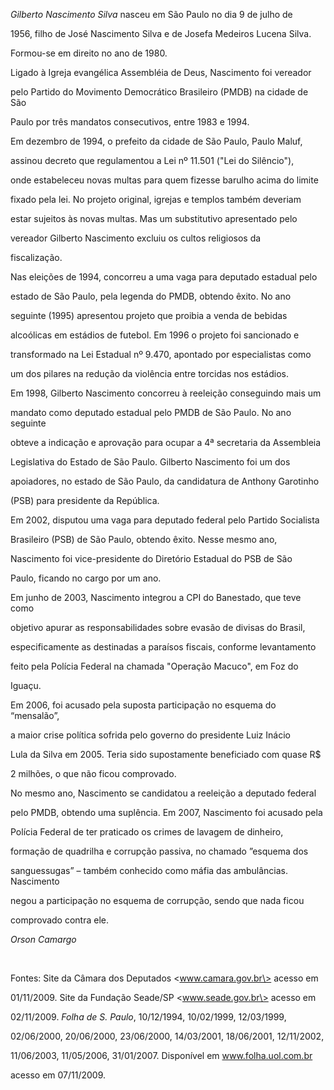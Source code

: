 

*Gilberto Nascimento Silva* nasceu em São Paulo no dia 9 de julho de

1956, filho de José Nascimento Silva e de Josefa Medeiros Lucena Silva.



Formou-se em direito no ano de 1980.



Ligado à Igreja evangélica Assembléia de Deus, Nascimento foi vereador

pelo Partido do Movimento Democrático Brasileiro (PMDB) na cidade de São

Paulo por três mandatos consecutivos, entre 1983 e 1994.



Em dezembro de 1994, o prefeito da cidade de São Paulo, Paulo Maluf,

assinou decreto que regulamentou a Lei nº 11.501 ("Lei do Silêncio"),

onde estabeleceu novas multas para quem fizesse barulho acima do limite

fixado pela lei. No projeto original, igrejas e templos também deveriam

estar sujeitos às novas multas. Mas um substitutivo apresentado pelo

vereador Gilberto Nascimento excluiu os cultos religiosos da

fiscalização.



Nas eleições de 1994, concorreu a uma vaga para deputado estadual pelo

estado de São Paulo, pela legenda do PMDB, obtendo êxito. No ano

seguinte (1995) apresentou projeto que proibia a venda de bebidas

alcoólicas em estádios de futebol. Em 1996 o projeto foi sancionado e

transformado na Lei Estadual nº 9.470, apontado por especialistas como

um dos pilares na redução da violência entre torcidas nos estádios.



Em 1998, Gilberto Nascimento concorreu à reeleição conseguindo mais um

mandato como deputado estadual pelo PMDB de São Paulo. No ano seguinte

obteve a indicação e aprovação para ocupar a 4ª secretaria da Assembleia

Legislativa do Estado de São Paulo. Gilberto Nascimento foi um dos

apoiadores, no estado de São Paulo, da candidatura de Anthony Garotinho

(PSB) para presidente da República.



Em 2002, disputou uma vaga para deputado federal pelo Partido Socialista

Brasileiro (PSB) de São Paulo, obtendo êxito. Nesse mesmo ano,

Nascimento foi vice-presidente do Diretório Estadual do PSB de São

Paulo, ficando no cargo por um ano.



Em junho de 2003, Nascimento integrou a CPI do Banestado, que teve como

objetivo apurar as responsabilidades sobre evasão de divisas do Brasil,

especificamente as destinadas a paraísos fiscais, conforme levantamento

feito pela Polícia Federal na chamada "Operação Macuco", em Foz do

Iguaçu.



Em 2006, foi acusado pela suposta participação no esquema do “mensalão”,

a maior crise política sofrida pelo governo do presidente Luiz Inácio

Lula da Silva em 2005. Teria sido supostamente beneficiado com quase R\$

2 milhões, o que não ficou comprovado.



No mesmo ano, Nascimento se candidatou a reeleição a deputado federal

pelo PMDB, obtendo uma suplência. Em 2007, Nascimento foi acusado pela

Polícia Federal de ter praticado os crimes de lavagem de dinheiro,

formação de quadrilha e corrupção passiva, no chamado ”esquema dos

sanguessugas” – também conhecido como máfia das ambulâncias. Nascimento

negou a participação no esquema de corrupção, sendo que nada ficou

comprovado contra ele.



*Orson Camargo*



 



Fontes: Site da Câmara dos Deputados \<www.camara.gov.br\> acesso em

01/11/2009. Site da Fundação Seade/SP \<www.seade.gov.br\> acesso em

02/11/2009. *Folha de S. Paulo*, 10/12/1994, 10/02/1999, 12/03/1999,

02/06/2000, 20/06/2000, 23/06/2000, 14/03/2001, 18/06/2001, 12/11/2002,

11/06/2003, 11/05/2006, 31/01/2007. Disponível em www.folha.uol.com.br

acesso em 07/11/2009.

